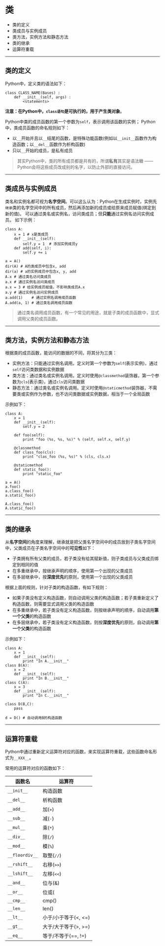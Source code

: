 # 类

+ 类的定义
+ 类成员与实例成员
+ 类方法，实例方法和静态方法
+ 类的继承
+ 运算符重载

--------------------------------------------------------------------------------
## 类的定义

Python中，定义类的语法如下：
```
class CLASS_NAME(Bases) :
	def __init__(self, args) :
		<statements>
```
**注意：**在Python中，`class语句`是可执行的，用于产生**类对象**。

Python中类的成员函数的第一个参数为`self`，表示调用该函数的实例； Python中，类成员函数的命名规则如下：
+ 以`__`开始并且以`__`结尾的函数，是特殊功能函数(例如以`__init__`函数作为构造函数；以`__del__`函数作为析构函数)
+ 只以`__`开始的成员，是私有成员

> 其实Python中，类的所有成员都是共有的，所谓**私有**其实是语法糖 —— Python会将这些成员改成别的名字，以防止外部的直接访问。


--------------------------------------------------------------------------------
## 类成员与实例成员

类名和实例名都可视为**名字空间**。可以这么认为：Python在生成实例时，实例先`继承`类的名字空间中的所有成员，然后再添加新的成员或给原来成员赋值(绑定到新的值)。 可以通过类名或实例名，访问类成员；但**只能**通过实例名访问实例成员。
如下示例：
```
class A:
	x = 1 # x是类成员
	def __init__(self):
		self.y = 1	# 添加实例成员y
	def add(self, i):
		self.y += i 

a = A()
dir(A) # A的类成员中包含x, add
dir(a) # a的实例成员中包含x, y, add
A.x # 通过类名访问类成员
a.x # 通过实例名访问类成员
a.x = 3 # 给实例成员赋值，不影响类成员A.x
a.y # 通过实例名访问实例成员
a.add(1)	# 通过实例名调用成员函数
A.add(a, 1) # 通过类名调用成员函数
```
> 通过类名调用成员函数，有一个常见的用途，就是子类的成员函数中，显式调用父类的成员函数。

--------------------------------------------------------------------------------
## 类方法，实例方法和静态方法

根据类的成员函数，能访问的数据的不同，将其分为三类：
+ 实例方法：只能通过实例名调用。定义时第一个参数为`self`(表示实例)，通过`self`访问类数据和实例数据
+ 类方法：通过类名或实例名调用。定义时使用`@classmethod`装饰器，第一个参数为`cls`(表示类)，通过`cls`访问类数据
+ 静态方法：通过类名或实例名调用。定义时使用`@staticmethod`装饰器，不需要类或实例作为参数，也不访问类数据或实例数据，相当于一个全局函数

示例如下：
```
class A:
	x = 1
	def __init__(self):
		self.y = 2	

	def foo(self):
		print "foo (%s, %s, %s)" % (self, self.x, self.y)

	@classmethod
	def class_foo(cls):
		print "clas_foo (%s, %s)" % (cls, cls.x)

	@staticmethod
	def static_foo():
		print "static_foo"

a = A()
a.foo()
a.class_foo()
a.static_foo()

A.class_foo()
A.static_foo()

```

--------------------------------------------------------------------------------
## 类的继承

从**名字空间**的角度来理解，继承就是把父类名字空间中的成员放到子类名字空间中，父类成员在子类名字空间中的**可见性**如下：
+ 子类拥有所有父类的成员，若子类没有给其赋新值，则子类成员与父类成员绑定到相同的值
+ 在多重继承中，按继承声明的顺序，使用第一个出现的父类成员
+ 在多层继承中，按**深度优先**的原则，使用第一个出现的父类成员

根据上面的规则，针对子类的构造函数，有如下规则：
+ 如果子类没有定义构造函数，则自动调用父类的构造函数；若子类重新定义了构造函数，则需要显式调用父类的构造函数
+ 在多重继承中，若子类没有定义构造函数，则按继承声明的顺序，自动调用**第一个父类**的构造函数
+ 在多层继承中，若子类没有定义构造函数，则按**深度优先**的原则，自动调用**第一个父类**的构造函数

示例如下：
```
class A:
	x = 1
	def __init__(self):
		print "In A.__init__"
class B(A):
	x = 2
	def __init__(self):
		print "In B.__init__"
class C(A):
	x = 3
	def __init__(self):
		print "In C.__init__"

class D(B,C):
	pass

d = D() # 自动调用B的构造函数
```
--------------------------------------------------------------------------------
## 运算符重载

Python中通过重新定义运算符对应的函数，来实现运算符重载，这些函数命名形式为``__XXX__``。

常用的运算符对应的函数如下：

|函数名			|运算符		|
|---------------|-----------|
|`__init__`		|构造函数	|
|`__del__`		|析构函数	|
|`__add__`		|加(`+`)	|
|`__sub__`		|减(`-`)	|
|`__mul__`		|乘(`*`)	|
|`__div__`	    |除(`/`)	|
|`__mod__`	    |模(`%`)	|
|`__floordiv__`	|取整(`//`)	|
|`__rshift__`	|右移(`>>`)		|
|`__lshift__`	|左移(`<<`)		|
|`__and__`	|位与(&)		|
|`__or__`	|位或(|)		|
|`__cmp__`	|cmp()			|
|`__len__`	|len()		|
|`__lt__`	|小于/小于等于(<, <=)	|
|`__gt__`	|大于/大于等于(>, >=)	|
|`__eq__`	|等于/不等于(==, !=)	|
